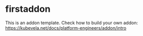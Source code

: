 # firstaddon

This is an addon template. Check how to build your own addon: https://kubevela.net/docs/platform-engineers/addon/intro
